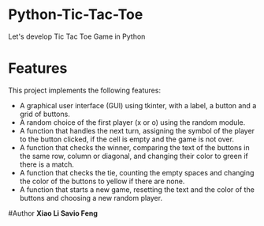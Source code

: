 # Python-Tic-Tac-Toe
Let's develop Tic Tac Toe Game in Python

# Features
This project implements the following features: <br>

 - A graphical user interface (GUI) using tkinter, with a label, a button and a grid of buttons.
 - A random choice of the first player (x or o) using the random module.
 - A function that handles the next turn, assigning the symbol of the player to the button clicked, if the cell is empty and the game is not over.
 - A function that checks the winner, comparing the text of the buttons in the same row, column or diagonal, and changing their color to green if there is a match.
 - A function that checks the tie, counting the empty spaces and changing the color of the buttons to yellow if there are none.
 - A function that starts a new game, resetting the text and the color of the buttons and choosing a new random player.

#Author
<b>Xiao Li Savio Feng</b>
